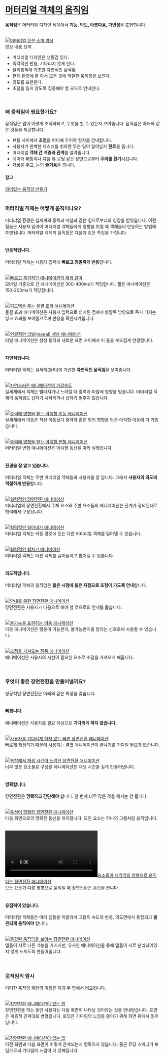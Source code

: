 # [머터리얼 객체의 움직임](https://material.io/guidelines/motion/material-motion.html)
**움직임**은 머터리얼 디자인 세계에서 **기능, 의도, 아름다움, 가변성**을 표현합니다.<br>
<br>

[![머터리얼 모션 소개 영상]()](https://www.youtube.com/watch?v=cQzien5H2Do)
<br>
영상 내용 요약
- 머터리얼 디자인은 생동감 있다.
- 즉각적인 반응, 기다리지 않게 한다.
- 물리법칙에 기초한 자연적인 움직임
- 현재 환경에 잘 아서 모든 것에 적절한 움직임을 보인다.
- 의도를 표현한다.
- 초점을 잃지 않도록 집중해야 할 곳으로 안내한다.
<br>

### 왜 움직임이 필요한가요?
움직임은 앱이 어떻게 조직화되고, 무엇을 할 수 있는지 보여줍니다. 움직임은 아래와 같은 것들을 제공합니다.
- 뷰들 사이에서 **초점**을 어디에 두어야 할지를 안내합니다.
- 사용자가 완벽한 제스처를 취하면 무슨 일이 일어날지 **힌트**를 줍니다.
- 머터리얼 **객체 간 계층과 관계**를 알려줍니다.
- 데이터 패칭이나 다음 뷰 로딩 같은 장면으로부터 **주의를 환기**시킵니다.
- **개성**을 주고, 눈의 **즐거움**을 줍니다.

#### 참고
[의미있는 움직임 만들기](https://design.google.com/articles/making-motion-meaningful/)
<br>
<br>

### 머터리얼 객체는 어떻게 움직이나요?
머터리얼 환경은 실세계의 중력과 마찰과 같은 힘으로부터의 영감을 받았습니다. 이런 힘들은 사용자 입력이 머터리얼 객체들에게 영향을 끼칠 때 객체들이 반응하는 방법에 투영됩니다. 머터리얼 객체의 움직임은 다음과 같은 특징을 가집니다.
<br>
<br>

#### 반응적입니다.
머터리얼 객체는 사용자 입력에 **빠르고 정밀하게 반응**합니다.
<br>
<br>

[![빠르고 즉각적인 애니메이션의 재생 길이]()](https://storage.googleapis.com/material-design/publish/material_v_11/assets/0B14F_FSUCc01a05pM2FXWEN0b0U/Responsive_01_Durations-v1.mp4)<br>
모바일 기준으로 긴 애니메이션은 300-400ms가 적당합니다. 짧은 애니메이션은 150-200ms가 적당합니다.
<br>
<br>

[![피드백을 주는 물결 효과 애니메이션]()](https://storage.googleapis.com/material-design/publish/material_v_11/assets/0B14F_FSUCc01YVB4OXVzV3NQR3M/Responsive_02_Feedback-v2.mp4)<br>
물결 효과 애니메이션은 사용자 입력으로 터치된 점에서 바깥쪽 방향으로 즉시 퍼지는 잉크 효과를 보여줌으로써 반응을 확인시켜줍니다.
<br>
<br>

[![연결적인 리빌(reveal) 생성 애니메이션]()](https://storage.googleapis.com/material-design/publish/material_v_11/assets/0B14F_FSUCc01MkJzdEZuY0E5YXM/Responsive_03_SurfaceConnection-v3.mp4)<br>
리빌 애니메이션은 생성 동작과 새로운 표면 사이에서 이 둘을 부드럽게 연결합니다.
<br>
<br>

#### 자연적입니다.
머터리얼 객체는 실세계(물리)에 기반한 **자연적인 움직임**을 보여줍니다.
<br>
<br>

[![자연스러운 애니메이션의 가감속도]()](https://storage.googleapis.com/material-design/publish/material_v_11/assets/0B14F_FSUCc01aWFoSHhFRVRpZW8/Natural_01_Easing-v1.mp4)<br>
실세계에서 객체는 빨라지거나 느려질 때 중력과 마찰에 영향을 받습니다. 머터리얼 객체의 움직임도 갑자기 시작되거나 갑자기 멈추지 않습니다.
<br>
<br>

[![중력에 영향을 받는 아치형 이동 애니메이션]()](https://storage.googleapis.com/material-design/publish/material_v_11/assets/0B14F_FSUCc01SktIam0yei0wSnM/Natural_02_Arc-v3.mp4)<br>
실세계에서 이동은 직선 이동보다 중력과 같은 힘의 영향을 받은 아치형 이동에 더 가깝습니다.
<br>
<br>

[![중력에 영향을 받는 아치형 변형 애니메이션]()](https://storage.googleapis.com/material-design/publish/material_v_11/assets/0B14F_FSUCc01bzJOUXhfTTVZY28/Natural_03_Transform-v3.mp4)<br>
머터리얼 변형 애니메이션은 아치형 동선을 따라 실행됩니다.
<br>
<br>

#### 환경을 잘 알고 있습니다.
머터리얼 객체는 주변 머터리얼 객체들과 사용자를 잘 압니다. 그래서 **사용자의 의도에 적절하게 반응**합니다.
<br>
<br>

[![협력적인 장면전환 애니메이션]()](https://storage.googleapis.com/material-design/publish/material_v_11/assets/0B14F_FSUCc01TFFreDdlSVp3dGc/Aware_01_Choreo-v2.mp4)<br>
머터리얼의 장면전환에서 주체 요소와 주변 요소들의 애니메이션은 관계가 정의된대로 협력해서 구성됩니다.
<br>
<br>

[![협력적인 밀어내기 애니메이션]()](https://storage.googleapis.com/material-design/publish/material_v_11/assets/0B14F_FSUCc01RFdjQWE4ZXBseWM/Aware_02_MoveAway-v2.mp4)<br>
머터리얼 객체는 이동 경로에 있는 다른 머터리얼 객체를 밀어낼 수 있습니다.
<br>
<br>

[![협력적인 합치기 애니메이션]()](https://storage.googleapis.com/material-design/publish/material_v_11/assets/0B14F_FSUCc01YXR3cjNJeUdRNG8/Aware_03_Magnets-v2.mp4)<br>
머터리얼 객체는 다른 객체를 끌어들이고 합쳐질 수 있습니다.
<br>
<br>

#### 의도적입니다.
머터리얼 객체의 움직임은 **옳은 시점에 옳은 지점으로 초점이 가도록 안내**합니다.
<br>
<br>

[![안내를 위한 장면전환 애니메이션]()](https://storage.googleapis.com/material-design/publish/material_v_11/assets/0B14F_FSUCc01SDNmSjRhbE9FNVU/Intentional_01_Focus-v3.mp4)<br>
장면전환은 사용자가 다음으로 해야 할 것으로의 안내를 돕습니다.
<br>
<br>

[![불가능을 표현하는 이동 애니메이션]()](https://storage.googleapis.com/material-design/publish/material_v_11/assets/0B14F_FSUCc01RF9qdXlyMC1ETDA/Intentional_03_Disabled-v2.mp4)<br>
이동 애니메이션은 행동이 가능한지, 불가능한지를 알리는 신호로써 사용할 수 있습니다.
<br>
<br>

[![초점을 가져오는 진동 애니메이션]()](https://storage.googleapis.com/material-design/publish/material_v_11/assets/0B14F_FSUCc01akJiWVBnT3Bkc1U/Intentional_02_Ring-v3.mp4)<br>
애니메이션은 사용자의 시선이 필요한 요소로 초점을 가져오게 해줍니다.
<br>
<br>
<br>

### 무엇이 좋은 장면전환을 만들어낼까요?
성공적인 장면전환은 아래와 같은 특징을 갖습니다.
<br>
<br>

#### 빠릅니다.
애니메이션은 사용자를 필요 이상으로 **기다리게 하지 않습니다.**
<br>
<br>

[![사용자를 기다리게 하지 않는 빠른 장면전환 애니메이션]()](https://storage.googleapis.com/material-design/publish/material_v_11/assets/0B14F_FSUCc01aHJmMm9aR3JvazQ/GoodTransition_QuickDo-v4.mp4)<br>
빠르게 재생되기 때문에 사용자는 결코 애니메이션이 끝나기를 기다릴 필요가 없습니다.
<br>
<br>


[![복잡해서 재생 시간이 느려진 장면전환 애니메이션]()](https://storage.googleapis.com/material-design/publish/material_v_11/assets/0B14F_FSUCc01bDBVZE5ndzctZW8/GoodTransition_QuickDont-v4.mp4)<br>
너무 많은 요소들로 구성된 애니메이션은 재생 시간을 길게 만들어냅니다.
<br>
<br>


#### 명확합니다.
장면전환은 **명확하고 간단해야** 합니다. 한 번에 너무 많은 것을 해서는 안 됩니다.
<br>
<br>

[![동선이 명확한 장면전환 애니메이션]()](https://storage.googleapis.com/material-design/publish/material_v_11/assets/0B14F_FSUCc01NDkzU2FaYlFHMXM/GoodTransition_ClearDo-v3.mp4)<br>
다음 화면으로의 명확한 동선을 유지합니다. 모든 요소는 하나의 그룹처럼 움직입니다.
<br>
<br>


[![요소들이 제각각의 방향으로 움직이는 장면전환 애니메이션](https://storage.googleapis.com/material-design/publish/material_v_11/assets/0B14F_FSUCc01VzRvLWJDTEE4WXM/GoodTransition_ClearDont-v3.mp4)]()<br>
모든 요소가 다른 방향으로 움직일 때 장면전환은 혼란을 줍니다.
<br>
<br>

#### 응집력이 있습니다.
머터리얼 객체들은 여러 앱들을 아울러서 그들의 속도와 반응, 의도면에서 통합되고 **일관되게 움직여야** 합니다. 
<br>
<br>

[![통합된 움직임을 보이는 장면전환 애니메이션]()](https://storage.googleapis.com/material-design/publish/material_v_11/assets/0B14F_FSUCc01eG45MUV2blJQTWc/GoodTransition_Cohesive-v4.mp4)<br>
앱들이 서로 다른 기능을 가지지만, 유사한 애니메이션을 통해 앱들이 서로 분리되어있지 않게 느끼도록 만들어줍니다.
<br>
<br>
<br>

### 움직임의 암시
이러한 움직임 패턴의 이점은 아래 두 앱에서 비교됩니다.
<br>
<br>

[![장면전환 애니메이션이 있는 앱]()](https://storage.googleapis.com/material-design/publish/material_v_11/assets/0B14F_FSUCc01Um1wdzhBR1ZuYVE/ImplicationsDo-v2.mp4)<br>
장면전환을 하는 동안 사용자는 다음 화면이 나타날 것이라는 것을 안내받습니다. 표면은 계층적 관계대로 변형됩니다. 로딩은 기다림의 느낌을 줄이기 위해 화면 뒤에서 일어납니다.
<br>
<br>

[![장면전환 애니메이션이 없는 앱]()](https://storage.googleapis.com/material-design/publish/material_v_11/assets/0B14F_FSUCc01anJjQkt4QS1GRzQ/ImplicationsDont-v2.mp4)<br>
이전 화면과 다음 화면이 어떻게 관계되는지 명확하지 않습니다. 둥근 로딩 스피너가 보임으로써 기다림의 느낌이 더 강해집니다. 
<br>
<br>


